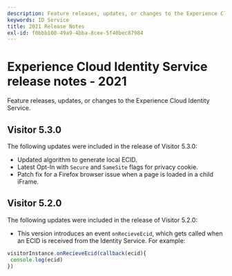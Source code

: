 ```yaml
---
description: Feature releases, updates, or changes to the Experience Cloud Identity Service.
keywords: ID Service
title: 2021 Release Notes
exl-id: f0bbb100-49a9-4bba-8cee-5f40bec87984
---
```

# Experience Cloud Identity Service release notes - 2021

Feature releases, updates, or changes to the Experience Cloud Identity Service.

## Visitor 5.3.0

The following updates were included in the release of Visitor 5.3.0:

* Updated algorithm to generate local ECID.
* Latest Opt-In with `Secure` and `SameSite` flags for privacy cookie.
* Patch fix for a Firefox browser issue when a page is loaded in a child iFrame.

## Visitor 5.2.0

The following updates were included in the release of Visitor 5.2.0:

* This version introduces an event `onRecieveEcid`, which gets called when an ECID is received from the Identity Service. For example:

```js
visitorInstance.onRecieveEcid(callback(ecid){
 console.log(ecid)
})
```
